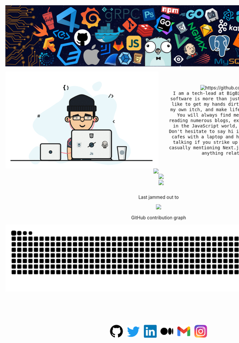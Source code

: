 <div style="display: flex; flex-direction: column; align-items: center; position: absolute; width: 100%;">
    <!-- Header banner image -->
    <img src="assets/images/header.png" style="width: 100%;" />
    <br />

   <!-- About -->
   <div style="display: flex; flex-direction: row; align-items: center; width: 100%; padding: 0 2rem;" align="center">
        <img src="assets/images/programmer.gif" width="50%" alt="programmer GIF">

   <div style="margin-left: 2rem;">
            <!-- Profile view count -->
            <img src="https://komarev.com/ghpvc/?username=AbhayVAshokan" alt="https://github.com/AbhayVAshokan" />
            <br />
            <samp>I am a tech-lead at BigBinary 🧑‍💻. For me, building software is more than just a job — it's a passion. I like to get my hands dirty and build tools to solve my own itch, and make life easier for everyone else. You will always find me with endless open tabs, reading numerous blogs, experimenting with what's hot in the JavaScript world, or solving chess puzzles. Don't hesitate to say hi if you spot me at meetups or cafes with a laptop and headphones. I will not stop talking if you strike up a conversation with me by casually mentioning Next.js, React, Ruby on Rails, or anything related to chess 😄.
            </samp>
        </div>
    </div>

   <div style="display: flex; flex-direction: row; justify-content: center;"  align="center">
    <!-- Stats: https://github.com/lowlighter/metrics/ -->
    <img src=".github/metrics.classic.svg" width="50%"/>
    <div>
        <br />
        <img src=".github/metrics.plugin.languages.svg" style="width: 100%;" />
        <br />
        <img src=".github/metrics.plugin.followup.svg" style="width: 100%; margin: 0 0 0.75rem 0" />
    </div>
</div>

<div align="center">
<p>Last jammed out to</p>
<img src="https://spotify-github.abhay.app/api/spotify?background_color=0d1117&border_color=ffffff)" width="400px" />
</div>

<div align="center">
<p>GitHub contribution graph</p>
<img src="https://raw.githubusercontent.com/AbhayVAshokan/AbhayVAshokan/output/github-contribution-grid-snake.svg" />
</div>

<!--  -->

<br></br>

<div style="display: flex; flex-wrap: wrap; justify-content: center; width: 100%; margin-top: 2rem;" align="center">
    <a href="https://github.com/AbhayVAshokan" style="height: 2.5rem; width: 2.5rem; margin: 0.4rem;">
        <img src="./assets/icons/github.svg" height=40 width=40/>
    </a>

   <a href="https://twitter.com/abhayvashokan" style="height: 2.5rem; width: 2.5rem; margin: 0.4rem;">
            <img src="./assets/icons/twitter.svg" height=40 width=40/>
   </a>

   <a href="https://linkedin.com/in/abhayvashokan/" style="height: 2.5rem; width: 2.5rem; margin: 0.4rem;">
        <img src="./assets/icons/linkedin.svg" height=40 width=40/>
   </a>

   <a href="https://medium.com/@abhayvashokan" style="height: 2.5rem; width: 2.5rem; margin: 0.4rem;">
        <img src="./assets/icons/medium.svg" height=40 width=40/>
    </a>

   <a href="mailto:abhayvashokan@gmail.com" style="height: 2.5rem; width: 2.5rem; margin: 0.4rem;">
        <img src="./assets/icons/gmail.svg" height=40 width=40/>
    </a>

   <a href="https://instagram.com/__abhay_ashokan__" style="height: 2.5rem; width: 2.5rem; margin: 0.4rem;">
        <img src="./assets/icons/instagram.svg" height=40 width=40/>
    </a>
</div>
